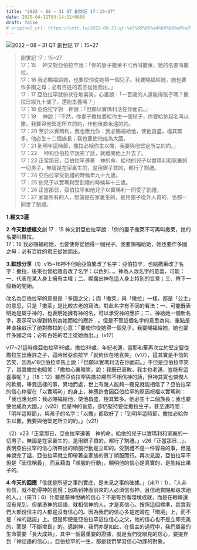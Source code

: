 ```yaml
---
title: "2022 – 08 – 31 QT 創世記 17：15~27"
date: 2025-04-12T03:14:21+0800
draft: false
# original_url: https://cmtc.tw/2022-08-31-qt-%e5%89%b5%e4%b8%96%e8%a8%98-17%ef%bc%9a1527
---
```


![2022 – 08 – 31 QT 創世記 17：15~27](/images/qt.jpg  "2022 – 08 – 31 QT 創世記 17：15~27")

> 創世記 17：15~27  
> 17：15 　神又對亞伯拉罕說：「你的妻子撒萊不可再叫撒萊，她的名要叫撒拉。  
> 17：16 我必賜福給她，也要使你從她得一個兒子。我要賜福給她，她也要作多國之母；必有百姓的君王從她而出。」  
> 17：17 亞伯拉罕就俯伏在地喜笑，心裏說：「一百歲的人還能得孩子嗎？撒拉已經九十歲了，還能生養嗎？」  
> 17：18 亞伯拉罕對　神說：「但願以實瑪利活在你面前。」  
> 17：19 　神說：「不然，你妻子撒拉要給你生一個兒子，你要給他起名叫以撒。我要與他堅定所立的約，作他後裔永遠的約。  
> 17：20 至於以實瑪利，我也應允你：我必賜福給他，使他昌盛，極其繁多。他必生十二個族長；我也要使他成為大國。  
> 17：21 到明年這時節，撒拉必給你生以撒，我要與他堅定所立的約。」  
> 17：22 　神和亞伯拉罕說完了話，就離開他上升去了。  
> 17：23 正當那日，亞伯拉罕遵著　神的命，給他的兒子以實瑪利和家裏的一切男子，無論是在家裏生的，是用銀子買的，都行了割禮。  
> 17：24 亞伯拉罕受割禮的時候年九十九歲。  
> 17：25 他兒子以實瑪利受割禮的時候年十三歲。  
> 17：26 正當那日，亞伯拉罕和他兒子以實瑪利一同受了割禮。  
> 17：27 家裏所有的人，無論是在家裏生的，是用銀子從外人買的，也都一同受了割禮。

**1.經文3遍**

**2.今天默想經文**創 17：15 神又對亞伯拉罕說：「你的妻子撒萊不可再叫撒萊，她的名要叫撒拉。  
17：16 我必賜福給她，也要使你從她得一個兒子。我要賜福給她，她也要作多國之母；必有百姓的君王從她而出。

**3.默想分享**（1）v15~16神不但給亞伯蘭改了名字：亞伯拉罕，也給撒萊改了名字：撒拉，後來也曾給雅各改了名字：以色列…。神為人改名字的意義，可能：一、代表在某人身上擁有主權；二、顯露出神在這人身上特別的旨意；三、帶下一個新的開始。

改名為亞伯拉罕的意思是「多國之父」；而「撒萊」與「撒拉」一樣，都是「公主」的意思，只是「撒萊」是比較古老的寫法。對此名字有不同的看法：一、可能既表明她是屬乎神的，也表明她擁有神的名，可以承受神的應許；二、神給她一個新名字，表示可以得到特別為她而給的應許…。但是不管這個名字的意思為何，重點是神直接啟示了祂對撒拉的心意：「要使你從她得一個兒子。我要賜福給她，她也要作多國之母；必有百姓的君王從她而出。」（v17）

v17~21這時候亞伯拉罕99歲，撒拉89歲，年紀老邁，當耶和華再次立約堅定要從撒拉生出應許之子，這時候亞伯拉罕「就俯伏在地喜笑」（v17），這其實是不信的苦笑，因為v18亞伯拉罕馬上說：「但願以實瑪利活在你面前。」不但是亞伯拉罕笑了，其實撒拉也暗笑：「撒拉心裏暗笑，說：我既已衰敗，我主也老邁，豈能有這喜事呢？」（18：12）雖然亞伯拉罕與撒拉顯然不相信神的話，但神其實也憐憫人的軟弱，畢竟這樣的事，異地而處，世上有幾人能夠一聽見就能相信了？亞伯拉罕的信心停留在「以實瑪利」的身上，神應許會因亞伯拉罕的原因祝福以實瑪利：「我也應允你：我必賜福給他，使他昌盛，極其繁多。他必生十二個族長；我也要使他成為大國。」（v20）但是神的旨意，卻仍堅持要從撒拉生子，甚至連時間：「明年這時節」，與孩子的名字：「以撒」都取好了：「到明年這時節，撒拉必給你生以撒，我要與他堅定所立的約。」（v21）

（2）v23「正當那日，亞伯拉罕遵著　神的命，給他的兒子以實瑪利和家裏的一切男子，無論是在家裏生的，是用銀子買的，都行了割禮。」v26「正當那日…」，表明亞伯拉罕的信心所帶出的順服行動是立即的。受割禮不是一件容易的事，但是神說完了話，亞伯拉罕就立即帶著全家族的男丁順服而行。再次見證，亞伯拉罕不但是「因信稱義」，而且藉由「順服的行動」，顯明他的信心是真實的，是能結出果子的。

**4.今天的回應**「信就是所望之事的實底，是未見之事的確據。」（來11：1）、「人非有信，就不能得神的喜悅；因為到神面前來的人必須信有神，且信祂賞賜那尋求祂的人。」（來11：6）什麼是蒙神悅納的信心？不是等到看環境成就，而是在眼睛還沒有見到，但單憑神的話語，就相信神的人，才是真信心。按照這個標準，其實我們大部份信主的人都是沒有信心的。因為我們的信心多是定睛在「環境」上，而不是「神的話語」上。但是即便是亞伯拉罕這位信心之父，他的信心也不是立即完美的，而是「不斷增長」的。感謝神，我們亦是如此，在信主的過程中，我們屬靈的生命需要「長大成熟」，其中一個最重要的證據，就是我們從眼見的信心，要提昇到「神話語的信心」，亞伯拉罕的一生，都是我們學習信心功課的對象。